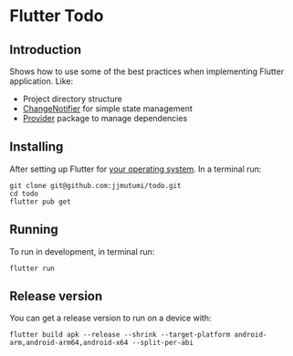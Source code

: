 # Flutter Todo

## Introduction

Shows how to use some of the best practices when implementing Flutter application. Like:

- Project directory structure
- [ChangeNotifier](https://api.flutter.dev/flutter/foundation/ChangeNotifier-class.html) for simple state management
- [Provider](https://pub.dev/packages/provider) package to manage dependencies

## Installing

After setting up Flutter for [your operating system](https://flutter.dev/docs/get-started/install). In a terminal run:

```
git clone git@github.com:jjmutumi/todo.git
cd todo
flutter pub get
```

## Running

To run in development, in terminal run:

```
flutter run
```

## Release version

You can get a release version to run on a device with:

```
flutter build apk --release --shrink --target-platform android-arm,android-arm64,android-x64 --split-per-abi
```